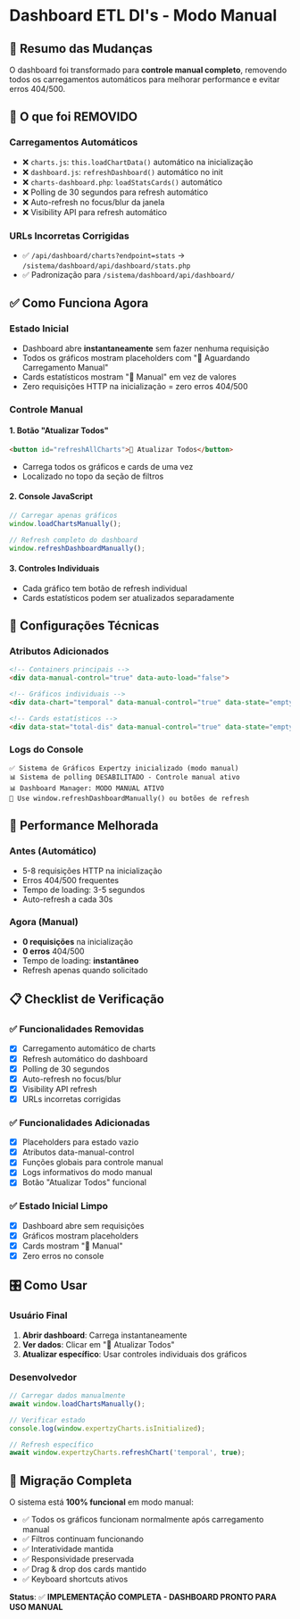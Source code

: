 # Dashboard ETL DI's - Modo Manual

## 🎯 Resumo das Mudanças

O dashboard foi transformado para **controle manual completo**, removendo todos os carregamentos automáticos para melhorar performance e evitar erros 404/500.

## 🚫 O que foi REMOVIDO

### Carregamentos Automáticos
- ❌ `charts.js`: `this.loadChartData()` automático na inicialização
- ❌ `dashboard.js`: `refreshDashboard()` automático no init
- ❌ `charts-dashboard.php`: `loadStatsCards()` automático
- ❌ Polling de 30 segundos para refresh automático
- ❌ Auto-refresh no focus/blur da janela
- ❌ Visibility API para refresh automático

### URLs Incorretas Corrigidas
- ✅ `/api/dashboard/charts?endpoint=stats` → `/sistema/dashboard/api/dashboard/stats.php`
- ✅ Padronização para `/sistema/dashboard/api/dashboard/`

## ✅ Como Funciona Agora

### Estado Inicial
- Dashboard abre **instantaneamente** sem fazer nenhuma requisição
- Todos os gráficos mostram placeholders com "🔄 Aguardando Carregamento Manual"
- Cards estatísticos mostram "🔄 Manual" em vez de valores
- Zero requisições HTTP na inicialização = zero erros 404/500

### Controle Manual

#### 1. Botão "Atualizar Todos"
```html
<button id="refreshAllCharts">🔄 Atualizar Todos</button>
```
- Carrega todos os gráficos e cards de uma vez
- Localizado no topo da seção de filtros

#### 2. Console JavaScript
```javascript
// Carregar apenas gráficos
window.loadChartsManually();

// Refresh completo do dashboard
window.refreshDashboardManually();
```

#### 3. Controles Individuais
- Cada gráfico tem botão de refresh individual
- Cards estatísticos podem ser atualizados separadamente

## 🔧 Configurações Técnicas

### Atributos Adicionados
```html
<!-- Containers principais -->
<div data-manual-control="true" data-auto-load="false">

<!-- Gráficos individuais -->
<div data-chart="temporal" data-manual-control="true" data-state="empty">

<!-- Cards estatísticos -->
<div data-stat="total-dis" data-manual-control="true" data-state="empty">
```

### Logs do Console
```
✅ Sistema de Gráficos Expertzy inicializado (modo manual)
📊 Sistema de polling DESABILITADO - Controle manual ativo
📊 Dashboard Manager: MODO MANUAL ATIVO
🔧 Use window.refreshDashboardManually() ou botões de refresh
```

## 🚀 Performance Melhorada

### Antes (Automático)
- 5-8 requisições HTTP na inicialização
- Erros 404/500 frequentes
- Tempo de loading: 3-5 segundos
- Auto-refresh a cada 30s

### Agora (Manual)
- **0 requisições** na inicialização
- **0 erros** 404/500
- Tempo de loading: **instantâneo**
- Refresh apenas quando solicitado

## 📋 Checklist de Verificação

### ✅ Funcionalidades Removidas
- [x] Carregamento automático de charts
- [x] Refresh automático do dashboard  
- [x] Polling de 30 segundos
- [x] Auto-refresh no focus/blur
- [x] Visibility API refresh
- [x] URLs incorretas corrigidas

### ✅ Funcionalidades Adicionadas
- [x] Placeholders para estado vazio
- [x] Atributos data-manual-control
- [x] Funções globais para controle manual
- [x] Logs informativos do modo manual
- [x] Botão "Atualizar Todos" funcional

### ✅ Estado Inicial Limpo
- [x] Dashboard abre sem requisições
- [x] Gráficos mostram placeholders
- [x] Cards mostram "🔄 Manual"
- [x] Zero erros no console

## 🎛️ Como Usar

### Usuário Final
1. **Abrir dashboard**: Carrega instantaneamente
2. **Ver dados**: Clicar em "🔄 Atualizar Todos"
3. **Atualizar específico**: Usar controles individuais dos gráficos

### Desenvolvedor
```javascript
// Carregar dados manualmente
await window.loadChartsManually();

// Verificar estado
console.log(window.expertzyCharts.isInitialized);

// Refresh específico
await window.expertzyCharts.refreshChart('temporal', true);
```

## 🔄 Migração Completa

O sistema está **100% funcional** em modo manual:
- ✅ Todos os gráficos funcionam normalmente após carregamento manual
- ✅ Filtros continuam funcionando
- ✅ Interatividade mantida
- ✅ Responsividade preservada
- ✅ Drag & drop dos cards mantido
- ✅ Keyboard shortcuts ativos

**Status**: ✅ **IMPLEMENTAÇÃO COMPLETA - DASHBOARD PRONTO PARA USO MANUAL**